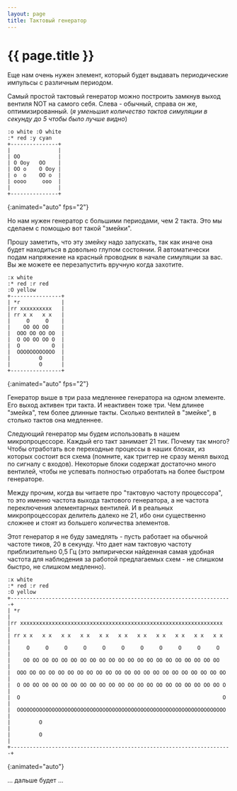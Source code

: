 ```yaml
---
layout: page
title: Тактовый генератор
---
```

# {{ page.title }}

Еще нам очень нужен элемент, который будет выдавать периодические импульсы с различным периодом.

Самый простой тактовый генератор можно построить замкнув выход вентиля NOT на самого себя. Слева - обычный, справа он же, оптимизированный.
(*я уменьшил количество тактов симуляции в секунду до 5 чтобы было лучше видно*)
```layout
:o white :O white
:* red :y cyan
+---------------+
|               |
| OO            |
| O Ooy   OO    |
| OO o    O Ooy |
| o  o    OO o  |
| oooo     ooo  |
|               |
+---------------+
```
{:animated="auto" fps="2"}

Но нам нужен генератор с большими периодами, чем 2 такта. Это мы сделаем с помощью вот такой "змейки".

Прошу заметить, что эту змейку надо запускать, так как иначе она будет находиться в довольно глупом состоянии. Я автоматически подам напряжение на красный проводник в начале симуляции за вас. Вы же можете ее перезапустить вручную когда захотите. 
```layout
:x white
:* red :r red
:O yellow
+----------------+
| *r             |
|rr xxxxxxxxxx   |
| rr x x   x x   |
|     O     O    |
|    OO OO OO    |
|  OOO OO OO OO  |
|  O OO OO OO O  |
|  O          O  |
|  OOOOOOOOOOOO  |
|         O      |
|         O      |
+----------------+
```
{:animated="auto" fps="2"}

Генератор выше в три раза медленнее генератора на одном элементе. Его выход активен три такта. И неактивен тоже три. Чем длинее "змейка", тем более длинные такты. Сколько вентилей в "змейке", в столько тактов она медленнее.

Следующий генератор мы будем использовать в нашем микропроцессоре. Каждый его такт занимает 21 тик. Почему так много? Чтобы отработать все переходные процессы в наших блоках, из которых состоит вся схема (помните, как триггер не сразу менял выход по сигналу с входов). Некоторые блоки содержат достаточно много вентилей, чтобы не успевать полностью отработать на более быстром генераторе.

Между прочим, когда вы читаете про "тактовую частоту процессора", то это именно частота выхода тактового генератора, а не частота переключения элементарных вентилей. И в реальных микропроцессорах делитель далеко не 21, ибо они существенно сложнее и стоят из большего количества элементов.

Этот генератор я не буду замедлять - пусть работает на обычной частоте тиков, 20 в секунду. Что дает нам тактовую частоту приблизительно 0,5 Гц (это эмпирически найденная самая удобная частота для наблюдения за работой предлагаемых схем - не слишком быстро, не слишком медленно).
```layout
:x white
:* red :r red
:O yellow
+----------------------------------------------------------------------+
| *r                                                                   |
|rr xxxxxxxxxxxxxxxxxxxxxxxxxxxxxxxxxxxxxxxxxxxxxxxxxxxxxxxxxxxxxxxx   |
| rr x x   x x   x x   x x   x x   x x   x x   x x   x x   x x   x x   |
|     O     O     O     O     O     O     O     O     O     O     O    |
|    OO OO OO OO OO OO OO OO OO OO OO OO OO OO OO OO OO OO OO OO OO    |
|  OOO OO OO OO OO OO OO OO OO OO OO OO OO OO OO OO OO OO OO OO OO OO  |
|  O OO OO OO OO OO OO OO OO OO OO OO OO OO OO OO OO OO OO OO OO OO O  |
|  O                                                                O  |
|  OOOOOOOOOOOOOOOOOOOOOOOOOOOOOOOOOOOOOOOOOOOOOOOOOOOOOOOOOOOOOOOOOO  |
|         O                                                            |
|         O                                                            |
+----------------------------------------------------------------------+
```
{:animated="auto"}

... дальше будет ...